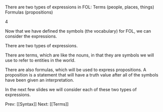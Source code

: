 ﻿There are two types of expressions in FOL:
Terms (people, places, things)
Formulas (propositions)

4

Now that we have defined the symbols (the vocabulary) for FOL,  we can consider the expressions.

There are two types of expressions.

There are  terms, which are like the nouns, in that they are symbols we will use to refer to entities in the world. 

There are also formulas, which will be used to express  propositions. A proposition is a statement that will have a truth value after all of the symbols have been given an interpretation.

In the next few slides we will consider each of these two types of expressions.

Prev: [[Syntax]]
Next: [[Terms]]